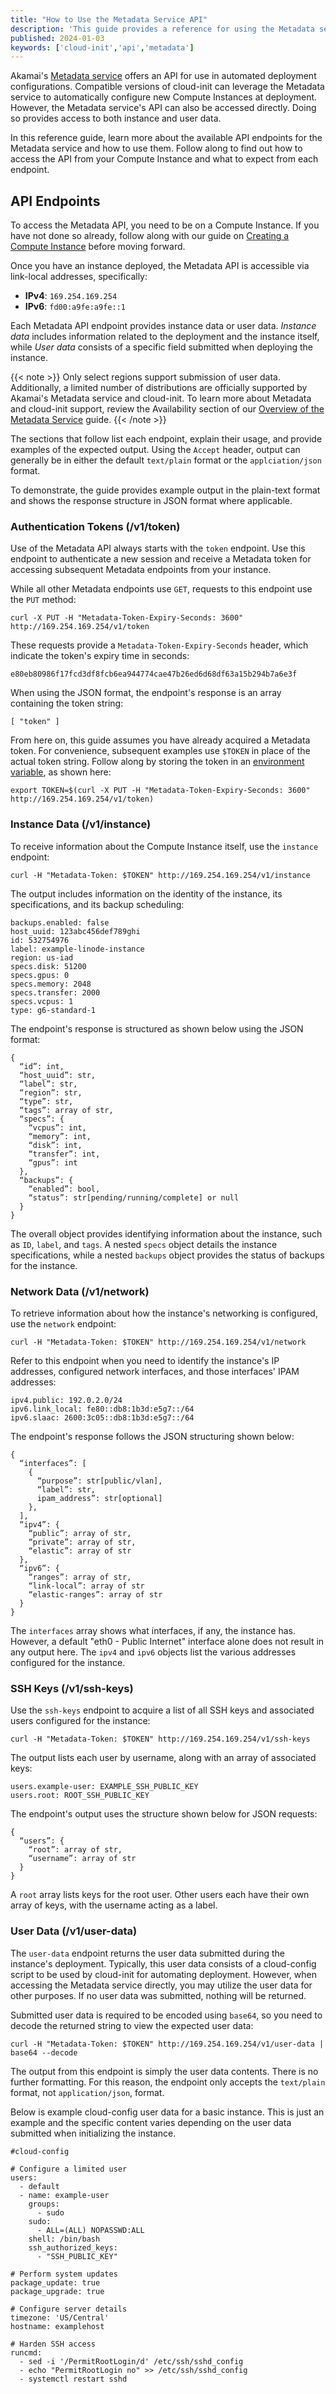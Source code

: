 ```yaml
---
title: "How to Use the Metadata Service API"
description: 'This guide provides a reference for using the Metadata service API directly.'
published: 2024-01-03
keywords: ['cloud-init','api','metadata']
---
```


Akamai's [Metadata service](/docs/products/compute/compute-instances/guides/metadata/) offers an API for use in automated deployment configurations. Compatible versions of cloud-init can leverage the Metadata service to automatically configure new Compute Instances at deployment. However, the Metadata service's API can also be accessed directly. Doing so provides access to both instance and user data.

In this reference guide, learn more about the available API endpoints for the Metadata service and how to use them. Follow along to find out how to access the API from your Compute Instance and what to expect from each endpoint.

## API Endpoints

To access the Metadata API, you need to be on a Compute Instance. If you have not done so already, follow along with our guide on [Creating a Compute Instance](/docs/products/compute/compute-instances/guides/create/) before moving forward.

Once you have an instance deployed, the Metadata API is accessible via link-local addresses, specifically:

- **IPv4**: `169.254.169.254`
- **IPv6**: `fd00:a9fe:a9fe::1`

Each Metadata API endpoint provides instance data or user data. *Instance data* includes information related to the deployment and the instance itself, while *User data* consists of a specific field submitted when deploying the instance.

{{< note >}}
Only select regions support submission of user data. Additionally, a limited number of distributions are officially supported by Akamai's Metadata service and cloud-init. To learn more about Metadata and cloud-init support, review the Availability section of our [Overview of the Metadata Service](/docs/products/compute/compute-instances/guides/metadata/#availability) guide.
{{< /note >}}

The sections that follow list each endpoint, explain their usage, and provide examples of the expected output. Using the `Accept` header, output can generally be in either the default `text/plain` format or the `applciation/json` format.

To demonstrate, the guide provides example output in the plain-text format and shows the response structure in JSON format where applicable.

### Authentication Tokens (/v1/token)

Use of the Metadata API always starts with the `token` endpoint. Use this endpoint to authenticate a new session and receive a Metadata token for accessing subsequent Metadata endpoints from your instance.

While all other Metadata endpoints use `GET`, requests to this endpoint use the `PUT` method:

```command
curl -X PUT -H "Metadata-Token-Expiry-Seconds: 3600" http://169.254.169.254/v1/token
```

These requests provide a `Metadata-Token-Expiry-Seconds` header, which indicate the token's expiry time in seconds:

```output
e80eb80986f17fcd3df8fcb6ea944774cae47b26ed6d68df63a15b294b7a6e3f
```

When using the JSON format, the endpoint's response is an array containing the token string:

```output
[ "token" ]
```

From here on, this guide assumes you have already acquired a Metadata token. For convenience, subsequent examples use `$TOKEN` in place of the actual token string. Follow along by storing the token in an [environment variable](/docs/guides/how-to-set-linux-environment-variables/), as shown here:

```command
export TOKEN=$(curl -X PUT -H "Metadata-Token-Expiry-Seconds: 3600" http://169.254.169.254/v1/token)
```

### Instance Data (/v1/instance)

To receive information about the Compute Instance itself, use the `instance` endpoint:

```command
curl -H "Metadata-Token: $TOKEN" http://169.254.169.254/v1/instance
```

The output includes information on the identity of the instance, its specifications, and its backup scheduling:

```output
backups.enabled: false
host_uuid: 123abc456def789ghi
id: 532754976
label: example-linode-instance
region: us-iad
specs.disk: 51200
specs.gpus: 0
specs.memory: 2048
specs.transfer: 2000
specs.vcpus: 1
type: g6-standard-1
```

The endpoint's response is structured as shown below using the JSON format:

```output
{
  “id”: int,
  “host_uuid”: str,
  “label”: str,
  “region”: str,
  “type”: str,
  “tags”: array of str,
  “specs”: {
    “vcpus”: int,
    “memory”: int,
    “disk”: int,
    “transfer”: int,
    “gpus”: int
  },
  “backups”: {
    “enabled”: bool,
    “status”: str[pending/running/complete] or null
  }
}
```

The overall object provides identifying information about the instance, such as `ID`, `label`, and `tags`. A nested `specs` object details the instance specifications, while a nested `backups` object provides the status of backups for the instance.

### Network Data (/v1/network)

To retrieve information about how the instance's networking is configured, use the `network` endpoint:

```command
curl -H "Metadata-Token: $TOKEN" http://169.254.169.254/v1/network
```

Refer to this endpoint when you need to identify the instance's IP addresses, configured network interfaces, and those interfaces' IPAM addresses:

```output
ipv4.public: 192.0.2.0/24
ipv6.link_local: fe80::db8:1b3d:e5g7::/64
ipv6.slaac: 2600:3c05::db8:1b3d:e5g7::/64
```

The endpoint's response follows the JSON structuring shown below:

```output
{
  “interfaces”: [
    {
      “purpose”: str[public/vlan],
      “label”: str,
      ipam_address”: str[optional]
    },
  ],
  “ipv4”: {
    “public”: array of str,
    “private”: array of str,
    “elastic”: array of str
  },
  “ipv6”: {
    “ranges”: array of str,
    “link-local”: array of str
    “elastic-ranges”: array of str
  }
}

```

The `interfaces` array shows what interfaces, if any, the instance has. However, a default "eth0 - Public Internet" interface alone does not result in any output here. The `ipv4` and `ipv6` objects list the various addresses configured for the instance.

### SSH Keys (/v1/ssh-keys)

Use the `ssh-keys` endpoint to acquire a list of all SSH keys and associated users configured for the instance:

```command
curl -H "Metadata-Token: $TOKEN" http://169.254.169.254/v1/ssh-keys
```

The output lists each user by username, along with an array of associated keys:

```output
users.example-user: EXAMPLE_SSH_PUBLIC_KEY
users.root: ROOT_SSH_PUBLIC_KEY
```

The endpoint's output uses the structure shown below for JSON requests:

```output
{
  “users”: {
    “root”: array of str,
    “username”: array of str
  }
}
```

A `root` array lists keys for the root user. Other users each have their own array of keys, with the username acting as a label.

### User Data (/v1/user-data)

The `user-data` endpoint returns the user data submitted during the instance's deployment. Typically, this user data consists of a cloud-config script to be used by cloud-init for automating deployment. However, when accessing the Metadata service directly, you may utilize the user data for other purposes. If no user data was submitted, nothing will be returned.

Submitted user data is required to be encoded using `base64`, so you need to decode the returned string to view the expected user data:

```command
curl -H "Metadata-Token: $TOKEN" http://169.254.169.254/v1/user-data | base64 --decode
```

The output from this endpoint is simply the user data contents. There is no further formatting. For this reason, the endpoint only accepts the `text/plain` format, not `application/json`, format.

Below is example cloud-config user data for a basic instance. This is just an example and the specific content varies depending on the user data submitted when initializing the instance.

```output
#cloud-config

# Configure a limited user
users:
  - default
  - name: example-user
    groups:
      - sudo
    sudo:
      - ALL=(ALL) NOPASSWD:ALL
    shell: /bin/bash
    ssh_authorized_keys:
      - "SSH_PUBLIC_KEY"

# Perform system updates
package_update: true
package_upgrade: true

# Configure server details
timezone: 'US/Central'
hostname: examplehost

# Harden SSH access
runcmd:
  - sed -i '/PermitRootLogin/d' /etc/ssh/sshd_config
  - echo "PermitRootLogin no" >> /etc/ssh/sshd_config
  - systemctl restart sshd
```